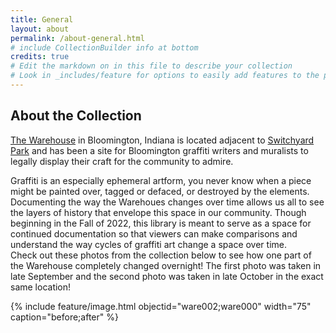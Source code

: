 ```yaml
---
title: General 
layout: about
permalink: /about-general.html
# include CollectionBuilder info at bottom
credits: true
# Edit the markdown on in this file to describe your collection
# Look in _includes/feature for options to easily add features to the page
---
```


<!--{% include feature/nav-menu.html sections="Related" %}-->

## About the Collection
[The Warehouse](https://btwownwarehouse.com/art/) in Bloomington, Indiana is located adjacent to [Switchyard Park](https://bloomington.in.gov/parks/parks/switchyard-park) and has been a site for Bloomington graffiti writers and muralists to legally display their craft for the community to admire.  

Graffiti is an especially ephemeral artform, you never know when a piece might be painted over, tagged or defaced, or destroyed by the elements. Documenting the way the Warehoues changes over time allows us all to see the layers of history that envelope this space in our community. Though beginning in the Fall of 2022, this library is meant to serve as a space for continued documentation so that viewers can make comparisons and understand the way cycles of graffiti art change a space over time.  
Check out these photos from the collection below to see how one part of the Warehouse completely changed overnight! The first photo was taken in late September and the second photo was taken in late October in the exact same location! 

{% include feature/image.html objectid="ware002;ware000" width="75" caption="before;after" %}



